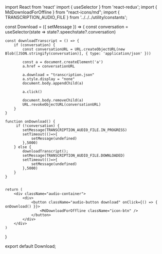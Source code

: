 import React from 'react'
import { useSelector } from 'react-redux';
import { MdDownloadForOffline } from "react-icons/md";
import { TRANSCRIPTION_AUDIO_FILE } from '../../../utility/constants';

const Download = ({ setMessage }) => {
    const conversation = useSelector(state => state?.speechstate?.conversation)

    const downloadTranscript = () => {
        if (conversation) {
            const conversationURL = URL.createObjectURL(new Blob([JSON.stringify(conversation)], { type: 'application/json' }))

            const a = document.createElement('a')
            a.href = conversationURL

            a.download = "transcription.json"
            a.style.display = "none"
            document.body.appendChild(a)

            a.click()

            document.body.removeChild(a)
            URL.revokeObjectURL(conversationURL)
        }
    }

    function onDownload() {
         if (!conversation) {
            setMessage(TRANSCRIPTION_AUDIO_FILE.IN_PROGRESS)
            setTimeout(()=>{
                setMessage(undefined)
            },5000)
        } else {
            downloadTranscript();
            setMessage(TRANSCRIPTION_AUDIO_FILE.DOWNLOADED)
            setTimeout(()=>{
                setMessage(undefined)
            },5000)
        }
    }


    return (
        <div className="audio-container">
            <div>
                <button className="audio-button download" onClick={() => { onDownload() }}>
                    <MdDownloadForOffline className="icon-btn" />
                </button>
            </div>
        </div>
    )
}


export default Download;
